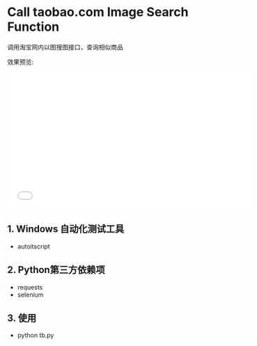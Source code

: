 # Call taobao.com Image Search Function
调用淘宝网内以图搜图接口，查询相似商品

效果预览:

<iframe width="560" height="315" src="./assets/call_tb_api.mp4" frameborder="0" allowfullscreen></iframe>

## 1. Windows 自动化测试工具

  * autoitscript

## 2. Python第三方依赖项

  * requests
  * selenium

## 3. 使用

  * python tb.py
